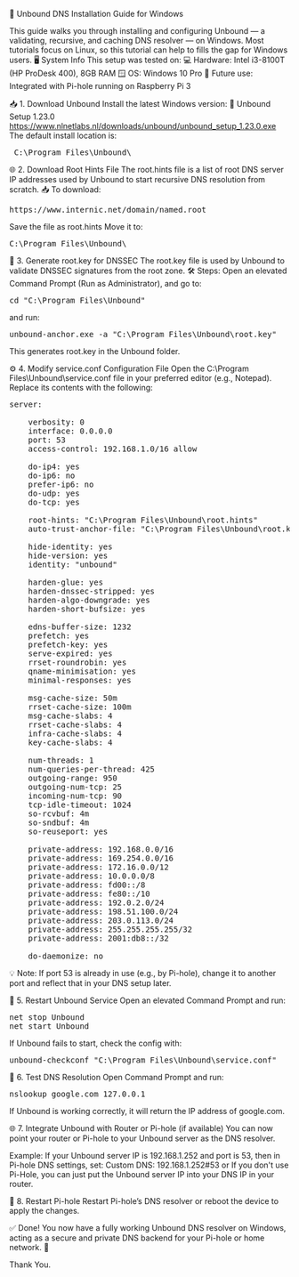 🔧 Unbound DNS Installation Guide for Windows

This guide walks you through installing and configuring Unbound — a validating, recursive, and caching DNS resolver — on Windows. Most tutorials focus on Linux, so this tutorial can help to fills the gap for Windows users.
🖥️ System Info
This setup was tested on:
💻 Hardware: Intel i3-8100T (HP ProDesk 400), 8GB RAM
🪟 OS: Windows 10 Pro
🧠 Future use: Integrated with Pi-hole running on Raspberry Pi 3


📥 1. Download Unbound
Install the latest Windows version:
🔗 Unbound Setup 1.23.0 
https://www.nlnetlabs.nl/downloads/unbound/unbound_setup_1.23.0.exe
The default install location is:
<pre> C:\Program Files\Unbound\ </pre>


🌐 2. Download Root Hints File
The root.hints file is a list of root DNS server IP addresses used by Unbound to start recursive DNS resolution from scratch.
📥 To download:
<pre>
https://www.internic.net/domain/named.root
</pre>
Save the file as root.hints
Move it to:
<pre>
C:\Program Files\Unbound\ 
</pre>


🔑 3. Generate root.key for DNSSEC
The root.key file is used by Unbound to validate DNSSEC signatures from the root zone.
🛠 Steps:
Open an elevated Command Prompt (Run as Administrator), and go to:
<pre>
cd "C:\Program Files\Unbound"
</pre>
and run:
<pre>
unbound-anchor.exe -a "C:\Program Files\Unbound\root.key"
</pre>
This generates root.key in the Unbound folder.


⚙️ 4. Modify service.conf Configuration File
Open the C:\Program Files\Unbound\service.conf file in your preferred editor (e.g., Notepad). Replace its contents with the following:
<pre>
server:

    verbosity: 0
    interface: 0.0.0.0
    port: 53
    access-control: 192.168.1.0/16 allow

    do-ip4: yes
    do-ip6: no
    prefer-ip6: no
    do-udp: yes
    do-tcp: yes

    root-hints: "C:\Program Files\Unbound\root.hints"
    auto-trust-anchor-file: "C:\Program Files\Unbound\root.key"

    hide-identity: yes
    hide-version: yes
    identity: "unbound"

    harden-glue: yes
    harden-dnssec-stripped: yes
    harden-algo-downgrade: yes
    harden-short-bufsize: yes

    edns-buffer-size: 1232
    prefetch: yes
    prefetch-key: yes
    serve-expired: yes
    rrset-roundrobin: yes
    qname-minimisation: yes
    minimal-responses: yes

    msg-cache-size: 50m
    rrset-cache-size: 100m
    msg-cache-slabs: 4
    rrset-cache-slabs: 4
    infra-cache-slabs: 4
    key-cache-slabs: 4

    num-threads: 1
    num-queries-per-thread: 425
    outgoing-range: 950
    outgoing-num-tcp: 25
    incoming-num-tcp: 90
    tcp-idle-timeout: 1024
    so-rcvbuf: 4m
    so-sndbuf: 4m
    so-reuseport: yes

    private-address: 192.168.0.0/16
    private-address: 169.254.0.0/16
    private-address: 172.16.0.0/12
    private-address: 10.0.0.0/8
    private-address: fd00::/8
    private-address: fe80::/10
    private-address: 192.0.2.0/24
    private-address: 198.51.100.0/24
    private-address: 203.0.113.0/24
    private-address: 255.255.255.255/32
    private-address: 2001:db8::/32

    do-daemonize: no
</pre>
💡 Note: If port 53 is already in use (e.g., by Pi-hole), change it to another port and reflect that in your DNS setup later.


🔁 5. Restart Unbound Service
Open an elevated Command Prompt and run:
<pre>
net stop Unbound
net start Unbound
</pre>

If Unbound fails to start, check the config with:
<pre>
unbound-checkconf "C:\Program Files\Unbound\service.conf"
</pre>


🧪 6. Test DNS Resolution
Open Command Prompt and run:
<pre>
nslookup google.com 127.0.0.1
</pre>
If Unbound is working correctly, it will return the IP address of google.com.


🌐 7. Integrate Unbound with Router or Pi-hole (if available)
You can now point your router or Pi-hole to your Unbound server as the DNS resolver.

Example:
If your Unbound server IP is 192.168.1.252 and port is 53, then in Pi-hole DNS settings, set:
Custom DNS: 192.168.1.252#53
or
If you don't use Pi-Hole, you can just put the Unbound server IP into your DNS IP in your router.


🔄 8. Restart Pi-hole
Restart Pi-hole’s DNS resolver or reboot the device to apply the changes.

✅ Done!
You now have a fully working Unbound DNS resolver on Windows, acting as a secure and private DNS backend for your Pi-hole or home network. 🎉

Thank You.
